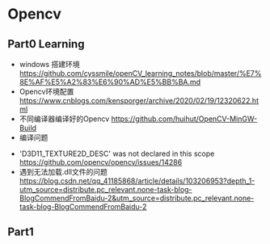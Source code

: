 # Opencv
## Part0 Learning
  + windows 搭建环境 https://github.com/cyssmile/openCV_learning_notes/blob/master/%E7%8E%AF%E5%A2%83%E6%90%AD%E5%BB%BA.md
  + Opencv环境配置 https://www.cnblogs.com/kensporger/archive/2020/02/19/12320622.html 
  + 不同编译器编译好的Opencv https://github.com/huihut/OpenCV-MinGW-Build
  + 编译问题 
  - 'D3D11_TEXTURE2D_DESC' was not declared in this scope  https://github.com/opencv/opencv/issues/14286
  - 遇到无法加载.dll文件的问题 https://blog.csdn.net/qq_41185868/article/details/103206953?depth_1-utm_source=distribute.pc_relevant.none-task-blog-BlogCommendFromBaidu-2&utm_source=distribute.pc_relevant.none-task-blog-BlogCommendFromBaidu-2
  
## Part1 
